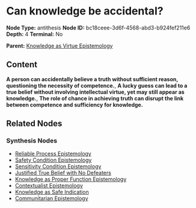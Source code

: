 # Can knowledge be accidental?

**Node Type:** antithesis
**Node ID:** bc18ceee-3d6f-4568-abd3-b924fef211e6
**Depth:** 4
**Terminal:** No

**Parent:** [Knowledge as Virtue Epistemology](knowledge-as-virtue-epistemology-synthesis-dedca124-7867-41d2-abe3-c46f31d2225b.md)

## Content

**A person can accidentally believe a truth without sufficient reason, questioning the necessity of competence.**, **A lucky guess can lead to a true belief without involving intellectual virtue, yet may still appear as knowledge.**, **The role of chance in achieving truth can disrupt the link between competence and sufficiency for knowledge.**

## Related Nodes

### Synthesis Nodes

- [Reliable Process Epistemology](reliable-process-epistemology-synthesis-f5f5ea57-5356-422a-8394-46323e091a4a.md)
- [Safety Condition Epistemology](safety-condition-epistemology-synthesis-8f9e2e26-73f6-47c9-8841-5989d6655f19.md)
- [Sensitivity Condition Epistemology](sensitivity-condition-epistemology-synthesis-ec67b4f8-cfb1-4b59-aaf6-3356a64911d5.md)
- [Justified True Belief with No Defeaters](justified-true-belief-with-no-defeaters-synthesis-9db2e155-e167-41a8-98a1-f21692b277b6.md)
- [Knowledge as Proper Function Epistemology](knowledge-as-proper-function-epistemology-synthesis-47c6d90a-0425-4e37-8c6e-118bc83fb471.md)
- [Contextualist Epistemology](contextualist-epistemology-synthesis-c2fdf032-5dcf-41bf-9116-44e47ffc2875.md)
- [Knowledge as Safe Indication](knowledge-as-safe-indication-synthesis-a7877c1b-9c1f-42a1-a3a2-58e008f3fa77.md)
- [Communitarian Epistemology](communitarian-epistemology-synthesis-75813b26-faf1-4404-bea8-52615effd698.md)
